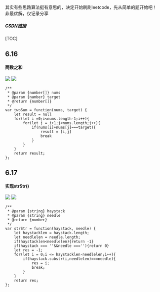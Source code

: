 其实有些思路算法挺有意思的，决定开始刷刷leetcode，先从简单的题开始吧！非最优解，仅记录分享

##### [CSDN链接](https://blog.csdn.net/qq_34273059/article/details/117980748)



[TOC]

## 6.16

#### 两数之和

![](https://img-blog.csdnimg.cn/20210617091136279.png?x-oss-process=image/watermark,type_ZmFuZ3poZW5naGVpdGk,shadow_10,text_aHR0cHM6Ly9ibG9nLmNzZG4ubmV0L3FxXzM0MjczMDU5,size_16,color_FFFFFF,t_70)
![](https://img-blog.csdnimg.cn/20210617091156151.png?x-oss-process=image/watermark,type_ZmFuZ3poZW5naGVpdGk,shadow_10,text_aHR0cHM6Ly9ibG9nLmNzZG4ubmV0L3FxXzM0MjczMDU5,size_16,color_FFFFFF,t_70)

```shell
/**
 * @param {number[]} nums
 * @param {number} target
 * @return {number[]}
 */
var twoSum = function(nums, target) {
    let result = null
    for(let i =0;i<nums.length-1;i++){
        for(let j = i+1;j<nums.length;j++){
            if(nums[i]+nums[j]===target){
                result = [i,j]
                break
            }
        }
    }
    return result;
};
```

## 6.17

#### 实现strStr()

![](https://img-blog.csdnimg.cn/2021061709094677.png?x-oss-process=image/watermark,type_ZmFuZ3poZW5naGVpdGk,shadow_10,text_aHR0cHM6Ly9ibG9nLmNzZG4ubmV0L3FxXzM0MjczMDU5,size_16,color_FFFFFF,t_70)
![](https://img-blog.csdnimg.cn/20210617091006468.png?x-oss-process=image/watermark,type_ZmFuZ3poZW5naGVpdGk,shadow_10,text_aHR0cHM6Ly9ibG9nLmNzZG4ubmV0L3FxXzM0MjczMDU5,size_16,color_FFFFFF,t_70)

```shell
/**
 * @param {string} haystack
 * @param {string} needle
 * @return {number}
 */
var strStr = function(haystack, needle) {
    let haystacklen = haystack.length;
    let needlelen = needle.length;
    if(haystacklen<needlelen){return -1}
    if(haystack === ''&&needle ===''){return 0}
    let res = -1;
    for(let i = 0;i <= haystacklen-needlelen;i++){
        if(haystack.substr(i,needlelen)===needle){
            res = i;
            break;
        }
    }
    return res;
};
```